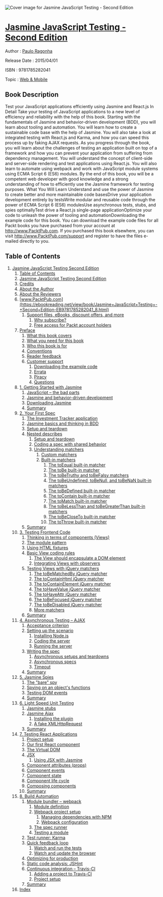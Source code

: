 ![Cover image for Jasmine JavaScript Testing - Second Edition](https://imgdetail.ebookreading.net/cover/cover/web_mobile/EB9781785282041.jpg)

[Jasmine JavaScript Testing - Second Edition](https://ebookreading.net/view/book/Jasmine+JavaScript+Testing+-+Second+Edition-EB9781785282041_1.html "Jasmine JavaScript Testing - Second Edition")
====================================================================================================================

Author : [Paulo Ragonha](https://ebookreading.net/search/author/Paulo+Ragonha)

Release Date : 2015/04/01

ISBN : 9781785282041

Topic : [Web & Mobile](https://ebookreading.net/search/category/web-mobile)

Book Description
-----------------

Test your JavaScript applications efficiently using Jasmine and React.js
In Detail
Take your testing of JavaScript applications to a new level of efficiency and reliability with the help of this book. Starting with the fundamentals of Jasmine and behavior-driven development (BDD), you will learn about tooling and automation. You will learn how to create a sustainable code base with the help of Jasmine. You will also take a look at integrated testing with React.js and Karma, and how you can speed this process up by faking AJAX requests. As you progress through the book, you will learn about the challenges of testing an application built on top of a framework and how you can prevent your application from suffering from dependency management. You will understand the concept of client-side and server-side rendering and test applications using React.js. You will also learn to automate using webpack and work with JavaScript module systems using ECMA Script 6 (ES6) modules.
By the end of this book, you will be a competent web developer with good knowledge and a strong understanding of how to efficiently use the Jasmine framework for testing purposes.
What You Will Learn
Understand and use the power of Jasmine to create better and more maintainable code basesDrive your application development entirely by testsWrite modular and reusable code through the power of ECMA Script 6 (ES6) modulesUse asynchronous tests, stubs, and spies optimallyTest drive a React.js single-page applicationOptimize your code to unleash the power of tooling and automationDownloading the example code for this book. You can download the example code files for all Packt books you have purchased from your account at http://www.PacktPub.com. If you purchased this book elsewhere, you can visit http://www.PacktPub.com/support and register to have the files e-mailed directly to you.
              
Table of Contents
-----------------

1. [Jasmine JavaScript Testing Second Edition](https://ebookreading.net/view/book/Jasmine+JavaScript+Testing+-+Second+Edition-EB9781785282041_3.html)
    1. [Table of Contents](https://ebookreading.net/view/book/Jasmine+JavaScript+Testing+-+Second+Edition-EB9781785282041_2.html)
    1. [Jasmine JavaScript Testing Second Edition](https://ebookreading.net/view/book/Jasmine+JavaScript+Testing+-+Second+Edition-EB9781785282041_5.html)
    1. [Credits](https://ebookreading.net/view/book/Jasmine+JavaScript+Testing+-+Second+Edition-EB9781785282041_0.html)
    1. [About the Author](https://ebookreading.net/view/book/Jasmine+JavaScript+Testing+-+Second+Edition-EB9781785282041_6.html)
    1. [About the Reviewers](https://ebookreading.net/view/book/Jasmine+JavaScript+Testing+-+Second+Edition-EB9781785282041_7.html)
    1. [www.PacktPub.com](https://ebookreading.net/view/book/Jasmine+JavaScript+Testing+-+Second+Edition-EB9781785282041_8.html)
        1. [Support files, eBooks, discount offers, and more](https://ebookreading.net/view/book/Jasmine+JavaScript+Testing+-+Second+Edition-EB9781785282041_8.html#ch00lvl1sec01)
            1. [Why subscribe?](https://ebookreading.net/view/book/Jasmine+JavaScript+Testing+-+Second+Edition-EB9781785282041_8.html#ch00lvl2sec01)
            1. [Free access for Packt account holders](https://ebookreading.net/view/book/Jasmine+JavaScript+Testing+-+Second+Edition-EB9781785282041_8.html#ch00lvl2sec02)
    1. [Preface](https://ebookreading.net/view/book/Jasmine+JavaScript+Testing+-+Second+Edition-EB9781785282041_9.html)
        1. [What this book covers](https://ebookreading.net/view/book/Jasmine+JavaScript+Testing+-+Second+Edition-EB9781785282041_9.html#ch00lvl1sec02)
        1. [What you need for this book](https://ebookreading.net/view/book/Jasmine+JavaScript+Testing+-+Second+Edition-EB9781785282041_10.html)
        1. [Who this book is for](https://ebookreading.net/view/book/Jasmine+JavaScript+Testing+-+Second+Edition-EB9781785282041_11.html)
        1. [Conventions](https://ebookreading.net/view/book/Jasmine+JavaScript+Testing+-+Second+Edition-EB9781785282041_12.html)
        1. [Reader feedback](https://ebookreading.net/view/book/Jasmine+JavaScript+Testing+-+Second+Edition-EB9781785282041_13.html)
        1. [Customer support](https://ebookreading.net/view/book/Jasmine+JavaScript+Testing+-+Second+Edition-EB9781785282041_14.html)
            1. [Downloading the example code](https://ebookreading.net/view/book/Jasmine+JavaScript+Testing+-+Second+Edition-EB9781785282041_14.html#ch00lvl2sec03)
            1. [Errata](https://ebookreading.net/view/book/Jasmine+JavaScript+Testing+-+Second+Edition-EB9781785282041_14.html#ch00lvl2sec04)
            1. [Piracy](https://ebookreading.net/view/book/Jasmine+JavaScript+Testing+-+Second+Edition-EB9781785282041_14.html#ch00lvl2sec05)
            1. [Questions](https://ebookreading.net/view/book/Jasmine+JavaScript+Testing+-+Second+Edition-EB9781785282041_14.html#ch00lvl2sec06)
    1. [1. Getting Started with Jasmine](https://ebookreading.net/view/book/Jasmine+JavaScript+Testing+-+Second+Edition-EB9781785282041_15.html)
        1. [JavaScript – the bad parts](https://ebookreading.net/view/book/Jasmine+JavaScript+Testing+-+Second+Edition-EB9781785282041_15.html#ch01lvl1sec08)
        1. [Jasmine and behavior-driven development](https://ebookreading.net/view/book/Jasmine+JavaScript+Testing+-+Second+Edition-EB9781785282041_16.html)
        1. [Downloading Jasmine](https://ebookreading.net/view/book/Jasmine+JavaScript+Testing+-+Second+Edition-EB9781785282041_17.html)
        1. [Summary](https://ebookreading.net/view/book/Jasmine+JavaScript+Testing+-+Second+Edition-EB9781785282041_18.html)
    1. [2. Your First Spec](https://ebookreading.net/view/book/Jasmine+JavaScript+Testing+-+Second+Edition-EB9781785282041_19.html)
        1. [The Investment Tracker application](https://ebookreading.net/view/book/Jasmine+JavaScript+Testing+-+Second+Edition-EB9781785282041_19.html#ch02lvl1sec12)
        1. [Jasmine basics and thinking in BDD](https://ebookreading.net/view/book/Jasmine+JavaScript+Testing+-+Second+Edition-EB9781785282041_20.html)
        1. [Setup and teardown](https://ebookreading.net/view/book/Jasmine+JavaScript+Testing+-+Second+Edition-EB9781785282041_21.html)
        1. [Nested describes](https://ebookreading.net/view/book/Jasmine+JavaScript+Testing+-+Second+Edition-EB9781785282041_22.html)
            1. [Setup and teardown](https://ebookreading.net/view/book/Jasmine+JavaScript+Testing+-+Second+Edition-EB9781785282041_22.html#ch02lvl2sec07)
            1. [Coding a spec with shared behavior](https://ebookreading.net/view/book/Jasmine+JavaScript+Testing+-+Second+Edition-EB9781785282041_22.html#ch02lvl2sec08)
            1. [Understanding matchers](https://ebookreading.net/view/book/Jasmine+JavaScript+Testing+-+Second+Edition-EB9781785282041_22.html#ch02lvl2sec09)
                1. [Custom matchers](https://ebookreading.net/view/book/Jasmine+JavaScript+Testing+-+Second+Edition-EB9781785282041_22.html#ch02lvl3sec01)
                1. [Built-in matchers](https://ebookreading.net/view/book/Jasmine+JavaScript+Testing+-+Second+Edition-EB9781785282041_22.html#ch02lvl3sec02)
                    1. [The toEqual built-in matcher](https://ebookreading.net/view/book/Jasmine+JavaScript+Testing+-+Second+Edition-EB9781785282041_22.html#ch02lvl4sec01)
                    1. [The toBe built-in matcher](https://ebookreading.net/view/book/Jasmine+JavaScript+Testing+-+Second+Edition-EB9781785282041_22.html#ch02lvl4sec02)
                    1. [The toBeTruthy and toBeFalsy matchers](https://ebookreading.net/view/book/Jasmine+JavaScript+Testing+-+Second+Edition-EB9781785282041_22.html#ch02lvl4sec03)
                    1. [The toBeUndefined, toBeNull, and toBeNaN built-in matchers](https://ebookreading.net/view/book/Jasmine+JavaScript+Testing+-+Second+Edition-EB9781785282041_22.html#ch02lvl4sec04)
                    1. [The toBeDefined built-in matcher](https://ebookreading.net/view/book/Jasmine+JavaScript+Testing+-+Second+Edition-EB9781785282041_22.html#ch02lvl4sec05)
                    1. [The toContain built-in matcher](https://ebookreading.net/view/book/Jasmine+JavaScript+Testing+-+Second+Edition-EB9781785282041_22.html#ch02lvl4sec06)
                    1. [The toMatch built-in matcher](https://ebookreading.net/view/book/Jasmine+JavaScript+Testing+-+Second+Edition-EB9781785282041_22.html#ch02lvl4sec07)
                    1. [The toBeLessThan and toBeGreaterThan built-in matchers](https://ebookreading.net/view/book/Jasmine+JavaScript+Testing+-+Second+Edition-EB9781785282041_22.html#ch02lvl4sec08)
                    1. [The toBeCloseTo built-in matcher](https://ebookreading.net/view/book/Jasmine+JavaScript+Testing+-+Second+Edition-EB9781785282041_22.html#ch02lvl4sec09)
                    1. [The toThrow built-in matcher](https://ebookreading.net/view/book/Jasmine+JavaScript+Testing+-+Second+Edition-EB9781785282041_22.html#ch02lvl4sec10)
        1. [Summary](https://ebookreading.net/view/book/Jasmine+JavaScript+Testing+-+Second+Edition-EB9781785282041_23.html)
    1. [3. Testing Frontend Code](https://ebookreading.net/view/book/Jasmine+JavaScript+Testing+-+Second+Edition-EB9781785282041_24.html)
        1. [Thinking in terms of components (Views)](https://ebookreading.net/view/book/Jasmine+JavaScript+Testing+-+Second+Edition-EB9781785282041_24.html#ch03lvl1sec17)
        1. [The module pattern](https://ebookreading.net/view/book/Jasmine+JavaScript+Testing+-+Second+Edition-EB9781785282041_25.html)
        1. [Using HTML fixtures](https://ebookreading.net/view/book/Jasmine+JavaScript+Testing+-+Second+Edition-EB9781785282041_26.html)
        1. [Basic View coding rules](https://ebookreading.net/view/book/Jasmine+JavaScript+Testing+-+Second+Edition-EB9781785282041_27.html)
            1. [The View should encapsulate a DOM element](https://ebookreading.net/view/book/Jasmine+JavaScript+Testing+-+Second+Edition-EB9781785282041_27.html#ch03lvl2sec10)
            1. [Integrating Views with observers](https://ebookreading.net/view/book/Jasmine+JavaScript+Testing+-+Second+Edition-EB9781785282041_27.html#ch03lvl2sec11)
        1. [Testing Views with jQuery matchers](https://ebookreading.net/view/book/Jasmine+JavaScript+Testing+-+Second+Edition-EB9781785282041_28.html)
            1. [The toBeMatchedBy jQuery matcher](https://ebookreading.net/view/book/Jasmine+JavaScript+Testing+-+Second+Edition-EB9781785282041_28.html#ch03lvl2sec12)
            1. [The toContainHtml jQuery matcher](https://ebookreading.net/view/book/Jasmine+JavaScript+Testing+-+Second+Edition-EB9781785282041_28.html#ch03lvl2sec13)
            1. [The toContainElement jQuery matcher](https://ebookreading.net/view/book/Jasmine+JavaScript+Testing+-+Second+Edition-EB9781785282041_28.html#ch03lvl2sec14)
            1. [The toHaveValue jQuery matcher](https://ebookreading.net/view/book/Jasmine+JavaScript+Testing+-+Second+Edition-EB9781785282041_28.html#ch03lvl2sec15)
            1. [The toHaveAttr jQuery matcher](https://ebookreading.net/view/book/Jasmine+JavaScript+Testing+-+Second+Edition-EB9781785282041_28.html#ch03lvl2sec16)
            1. [The toBeFocused jQuery matcher](https://ebookreading.net/view/book/Jasmine+JavaScript+Testing+-+Second+Edition-EB9781785282041_28.html#ch03lvl2sec17)
            1. [The toBeDisabled jQuery matcher](https://ebookreading.net/view/book/Jasmine+JavaScript+Testing+-+Second+Edition-EB9781785282041_28.html#ch03lvl2sec18)
            1. [More matchers](https://ebookreading.net/view/book/Jasmine+JavaScript+Testing+-+Second+Edition-EB9781785282041_28.html#ch03lvl2sec19)
        1. [Summary](https://ebookreading.net/view/book/Jasmine+JavaScript+Testing+-+Second+Edition-EB9781785282041_29.html)
    1. [4. Asynchronous Testing – AJAX](https://ebookreading.net/view/book/Jasmine+JavaScript+Testing+-+Second+Edition-EB9781785282041_30.html)
        1. [Acceptance criterion](https://ebookreading.net/view/book/Jasmine+JavaScript+Testing+-+Second+Edition-EB9781785282041_30.html#ch04lvl1sec23)
        1. [Setting up the scenario](https://ebookreading.net/view/book/Jasmine+JavaScript+Testing+-+Second+Edition-EB9781785282041_31.html)
            1. [Installing Node.js](https://ebookreading.net/view/book/Jasmine+JavaScript+Testing+-+Second+Edition-EB9781785282041_31.html#ch04lvl2sec20)
            1. [Coding the server](https://ebookreading.net/view/book/Jasmine+JavaScript+Testing+-+Second+Edition-EB9781785282041_31.html#ch04lvl2sec21)
            1. [Running the server](https://ebookreading.net/view/book/Jasmine+JavaScript+Testing+-+Second+Edition-EB9781785282041_31.html#ch04lvl2sec22)
        1. [Writing the spec](https://ebookreading.net/view/book/Jasmine+JavaScript+Testing+-+Second+Edition-EB9781785282041_32.html)
            1. [Asynchronous setups and teardowns](https://ebookreading.net/view/book/Jasmine+JavaScript+Testing+-+Second+Edition-EB9781785282041_32.html#ch04lvl2sec23)
            1. [Asynchronous specs](https://ebookreading.net/view/book/Jasmine+JavaScript+Testing+-+Second+Edition-EB9781785282041_32.html#ch04lvl2sec24)
            1. [Timeout](https://ebookreading.net/view/book/Jasmine+JavaScript+Testing+-+Second+Edition-EB9781785282041_32.html#ch04lvl2sec25)
        1. [Summary](https://ebookreading.net/view/book/Jasmine+JavaScript+Testing+-+Second+Edition-EB9781785282041_33.html)
    1. [5. Jasmine Spies](https://ebookreading.net/view/book/Jasmine+JavaScript+Testing+-+Second+Edition-EB9781785282041_34.html)
        1. [The &quot;bare&quot; spy](https://ebookreading.net/view/book/Jasmine+JavaScript+Testing+-+Second+Edition-EB9781785282041_34.html#ch05lvl1sec27)
        1. [Spying on an object&#39;s functions](https://ebookreading.net/view/book/Jasmine+JavaScript+Testing+-+Second+Edition-EB9781785282041_35.html)
        1. [Testing DOM events](https://ebookreading.net/view/book/Jasmine+JavaScript+Testing+-+Second+Edition-EB9781785282041_36.html)
        1. [Summary](https://ebookreading.net/view/book/Jasmine+JavaScript+Testing+-+Second+Edition-EB9781785282041_37.html)
    1. [6. Light Speed Unit Testing](https://ebookreading.net/view/book/Jasmine+JavaScript+Testing+-+Second+Edition-EB9781785282041_38.html)
        1. [Jasmine stubs](https://ebookreading.net/view/book/Jasmine+JavaScript+Testing+-+Second+Edition-EB9781785282041_38.html#ch06lvl1sec31)
        1. [Jasmine Ajax](https://ebookreading.net/view/book/Jasmine+JavaScript+Testing+-+Second+Edition-EB9781785282041_39.html)
            1. [Installing the plugin](https://ebookreading.net/view/book/Jasmine+JavaScript+Testing+-+Second+Edition-EB9781785282041_39.html#ch06lvl2sec26)
            1. [A fake XMLHttpRequest](https://ebookreading.net/view/book/Jasmine+JavaScript+Testing+-+Second+Edition-EB9781785282041_39.html#ch06lvl2sec27)
        1. [Summary](https://ebookreading.net/view/book/Jasmine+JavaScript+Testing+-+Second+Edition-EB9781785282041_40.html)
    1. [7. Testing React Applications](https://ebookreading.net/view/book/Jasmine+JavaScript+Testing+-+Second+Edition-EB9781785282041_41.html)
        1. [Project setup](https://ebookreading.net/view/book/Jasmine+JavaScript+Testing+-+Second+Edition-EB9781785282041_41.html#ch07lvl1sec36)
        1. [Our first React component](https://ebookreading.net/view/book/Jasmine+JavaScript+Testing+-+Second+Edition-EB9781785282041_42.html)
        1. [The Virtual DOM](https://ebookreading.net/view/book/Jasmine+JavaScript+Testing+-+Second+Edition-EB9781785282041_43.html)
        1. [JSX](https://ebookreading.net/view/book/Jasmine+JavaScript+Testing+-+Second+Edition-EB9781785282041_44.html)
            1. [Using JSX with Jasmine](https://ebookreading.net/view/book/Jasmine+JavaScript+Testing+-+Second+Edition-EB9781785282041_44.html#ch07lvl2sec28)
        1. [Component attributes (props)](https://ebookreading.net/view/book/Jasmine+JavaScript+Testing+-+Second+Edition-EB9781785282041_46.html)
        1. [Component events](https://ebookreading.net/view/book/Jasmine+JavaScript+Testing+-+Second+Edition-EB9781785282041_0.html)
        1. [Component state](https://ebookreading.net/view/book/Jasmine+JavaScript+Testing+-+Second+Edition-EB9781785282041_48.html)
        1. [Component life cycle](https://ebookreading.net/view/book/Jasmine+JavaScript+Testing+-+Second+Edition-EB9781785282041_0.html)
        1. [Composing components](https://ebookreading.net/view/book/Jasmine+JavaScript+Testing+-+Second+Edition-EB9781785282041_0.html)
        1. [Summary](https://ebookreading.net/view/book/Jasmine+JavaScript+Testing+-+Second+Edition-EB9781785282041_0.html)
    1. [8. Build Automation](https://ebookreading.net/view/book/Jasmine+JavaScript+Testing+-+Second+Edition-EB9781785282041_0.html)
        1. [Module bundler – webpack](https://ebookreading.net/view/book/Jasmine+JavaScript+Testing+-+Second+Edition-EB9781785282041_0.html#ch08lvl1sec46)
            1. [Module definition](https://ebookreading.net/view/book/Jasmine+JavaScript+Testing+-+Second+Edition-EB9781785282041_0.html#ch08lvl2sec29)
            1. [Webpack project setup](https://ebookreading.net/view/book/Jasmine+JavaScript+Testing+-+Second+Edition-EB9781785282041_0.html#ch08lvl2sec30)
                1. [Managing dependencies with NPM](https://ebookreading.net/view/book/Jasmine+JavaScript+Testing+-+Second+Edition-EB9781785282041_0.html#ch08lvl3sec03)
                1. [Webpack configuration](https://ebookreading.net/view/book/Jasmine+JavaScript+Testing+-+Second+Edition-EB9781785282041_0.html#ch08lvl3sec04)
            1. [The spec runner](https://ebookreading.net/view/book/Jasmine+JavaScript+Testing+-+Second+Edition-EB9781785282041_0.html#ch08lvl2sec31)
            1. [Testing a module](https://ebookreading.net/view/book/Jasmine+JavaScript+Testing+-+Second+Edition-EB9781785282041_0.html#ch08lvl2sec32)
        1. [Test runner: Karma](https://ebookreading.net/view/book/Jasmine+JavaScript+Testing+-+Second+Edition-EB9781785282041_0.html)
        1. [Quick feedback loop](https://ebookreading.net/view/book/Jasmine+JavaScript+Testing+-+Second+Edition-EB9781785282041_0.html)
            1. [Watch and run the tests](https://ebookreading.net/view/book/Jasmine+JavaScript+Testing+-+Second+Edition-EB9781785282041_0.html#ch08lvl2sec33)
            1. [Watch and update the browser](https://ebookreading.net/view/book/Jasmine+JavaScript+Testing+-+Second+Edition-EB9781785282041_0.html#ch08lvl2sec34)
        1. [Optimizing for production](https://ebookreading.net/view/book/Jasmine+JavaScript+Testing+-+Second+Edition-EB9781785282041_0.html)
        1. [Static code analysis: JSHint](https://ebookreading.net/view/book/Jasmine+JavaScript+Testing+-+Second+Edition-EB9781785282041_0.html)
        1. [Continuous integration – Travis-CI](https://ebookreading.net/view/book/Jasmine+JavaScript+Testing+-+Second+Edition-EB9781785282041_0.html)
            1. [Adding a project to Travis-CI](https://ebookreading.net/view/book/Jasmine+JavaScript+Testing+-+Second+Edition-EB9781785282041_0.html#ch08lvl2sec35)
            1. [Project setup](https://ebookreading.net/view/book/Jasmine+JavaScript+Testing+-+Second+Edition-EB9781785282041_0.html#ch08lvl2sec36)
        1. [Summary](https://ebookreading.net/view/book/Jasmine+JavaScript+Testing+-+Second+Edition-EB9781785282041_0.html)
    1. [Index](https://ebookreading.net/view/book/Jasmine+JavaScript+Testing+-+Second+Edition-EB9781785282041_0.html)
